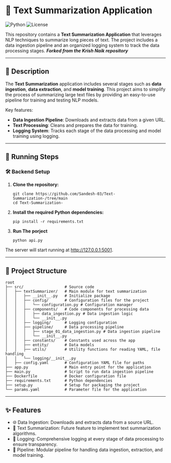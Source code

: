 # 📝 Text Summarization Application

![Python](https://img.shields.io/badge/Python-Backend-yellow?logo=python&style=flat-square)
![License](https://img.shields.io/badge/License-MIT-green?style=flat-square)

This repository contains a **Text Summarization Application** that leverages NLP techniques to summarize long pieces of text. The project includes a data ingestion pipeline and an organized logging system to track the data processing stages. ***Forked from the Krish Naik repository***

---

## 📜 Description

The **Text Summarization** application includes several stages such as **data ingestion**, **data extraction**, and **model training**. This project aims to simplify the process of summarizing large text files by providing an easy-to-use pipeline for training and testing NLP models.

Key features:
- **Data Ingestion Pipeline**: Downloads and extracts data from a given URL.
- **Text Processing**: Cleans and prepares the data for training.
- **Logging System**: Tracks each stage of the data processing and model training using logging.

---

## 🚀 Running Steps

### 🛠 Backend Setup

   1. **Clone the repository:**
      ```
      git clone https://github.com/Sandesh-03/Text-Summarization-/tree/main
      cd Text-Summarization-
      
      ```

  3. **Install the required Python dependencies:**
      ```
     pip install -r requirements.txt
      
      ```
  4. **Run The porject**
      ```
      python api.py
      
      ```
 The server will start running at http://127.0.0.1:5001.
 
---

## 📂 Project Structure

  ```
  root
├── src/                  # Source code
│   ├── textSummarizer/   # Main module for text summarization
│   │   ├── __init__.py   # Initialize package
│   │   ├── config/       # Configuration files for the project
│   │   │   └── configuration.py # Configuration manager
│   │   ├── components/   # Code components for processing data
│   │   │   ├── data_ingestion.py # Data ingestion logic
│   │   │   └── __init__.py
│   │   ├── logging/      # Logging configuration
│   │   ├── pipeline/     # Data processing pipeline
│   │   │   ├── stage_01_data_ingestion.py # Data ingestion pipeline
│   │   │   └── __init__.py
│   │   ├── constants/    # Constants used across the app
│   │   ├── entity/       # Data models
│   │   ├── utils/        # Utility functions for reading YAML, file handling
│   │   └── logging/__init__.py
│   ├── config.yaml       # Configuration YAML file for paths
├── app.py                # Main entry point for the application
├── main.py               # Script to run data ingestion pipeline
├── Dockerfile            # Docker configuration file
├── requirements.txt      # Python dependencies
├── setup.py              # Setup for packaging the project
└── params.yaml           # Parameter file for the application
  
  ```


---

## ✨ Features

- 🌐 Data Ingestion: Downloads and extracts data from a source URL.
- 🧠 Text Summarization: Future feature to implement text summarization algorithms.
- 🎨 Logging: Comprehensive logging at every stage of data processing to ensure transparency.
- 🔧 Pipeline: Modular pipeline for handling data ingestion, extraction, and model training.

